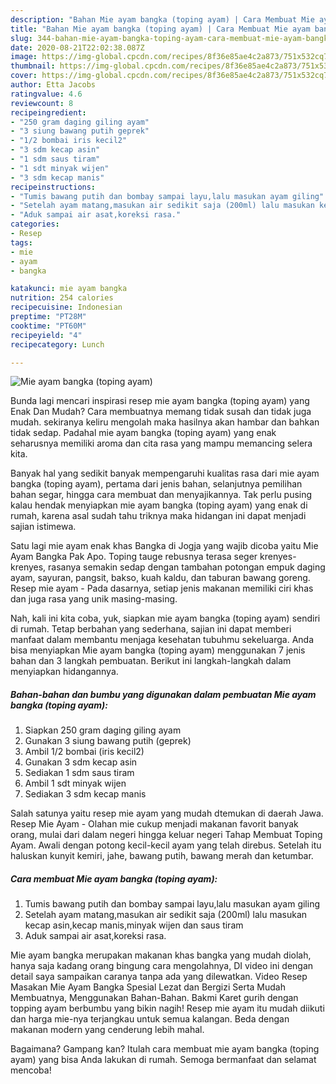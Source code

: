 ```yaml
---
description: "Bahan Mie ayam bangka (toping ayam) | Cara Membuat Mie ayam bangka (toping ayam) Yang Bikin Ngiler"
title: "Bahan Mie ayam bangka (toping ayam) | Cara Membuat Mie ayam bangka (toping ayam) Yang Bikin Ngiler"
slug: 344-bahan-mie-ayam-bangka-toping-ayam-cara-membuat-mie-ayam-bangka-toping-ayam-yang-bikin-ngiler
date: 2020-08-21T22:02:38.087Z
image: https://img-global.cpcdn.com/recipes/8f36e85ae4c2a873/751x532cq70/mie-ayam-bangka-toping-ayam-foto-resep-utama.jpg
thumbnail: https://img-global.cpcdn.com/recipes/8f36e85ae4c2a873/751x532cq70/mie-ayam-bangka-toping-ayam-foto-resep-utama.jpg
cover: https://img-global.cpcdn.com/recipes/8f36e85ae4c2a873/751x532cq70/mie-ayam-bangka-toping-ayam-foto-resep-utama.jpg
author: Etta Jacobs
ratingvalue: 4.6
reviewcount: 8
recipeingredient:
- "250 gram daging giling ayam"
- "3 siung bawang putih geprek"
- "1/2 bombai iris kecil2"
- "3 sdm kecap asin"
- "1 sdm saus tiram"
- "1 sdt minyak wijen"
- "3 sdm kecap manis"
recipeinstructions:
- "Tumis bawang putih dan bombay sampai layu,lalu masukan ayam giling"
- "Setelah ayam matang,masukan air sedikit saja (200ml) lalu masukan kecap asin,kecap manis,minyak wijen dan saus tiram"
- "Aduk sampai air asat,koreksi rasa."
categories:
- Resep
tags:
- mie
- ayam
- bangka

katakunci: mie ayam bangka 
nutrition: 254 calories
recipecuisine: Indonesian
preptime: "PT28M"
cooktime: "PT60M"
recipeyield: "4"
recipecategory: Lunch

---
```



![Mie ayam bangka (toping ayam)](https://img-global.cpcdn.com/recipes/8f36e85ae4c2a873/751x532cq70/mie-ayam-bangka-toping-ayam-foto-resep-utama.jpg)

Bunda lagi mencari inspirasi resep mie ayam bangka (toping ayam) yang Enak Dan Mudah? Cara membuatnya memang tidak susah dan tidak juga mudah. sekiranya keliru mengolah maka hasilnya akan hambar dan bahkan tidak sedap. Padahal mie ayam bangka (toping ayam) yang enak seharusnya memiliki aroma dan cita rasa yang mampu memancing selera kita.

Banyak hal yang sedikit banyak mempengaruhi kualitas rasa dari mie ayam bangka (toping ayam), pertama dari jenis bahan, selanjutnya pemilihan bahan segar, hingga cara membuat dan menyajikannya. Tak perlu pusing kalau hendak menyiapkan mie ayam bangka (toping ayam) yang enak di rumah, karena asal sudah tahu triknya maka hidangan ini dapat menjadi sajian istimewa.

Satu lagi mie ayam enak khas Bangka di Jogja yang wajib dicoba yaitu Mie Ayam Bangka Pak Apo. Toping tauge rebusnya terasa seger krenyes-krenyes, rasanya semakin sedap dengan tambahan potongan empuk daging ayam, sayuran, pangsit, bakso, kuah kaldu, dan taburan bawang goreng. Resep mie ayam - Pada dasarnya, setiap jenis makanan memiliki ciri khas dan juga rasa yang unik masing-masing.


Nah, kali ini kita coba, yuk, siapkan mie ayam bangka (toping ayam) sendiri di rumah. Tetap berbahan yang sederhana, sajian ini dapat memberi manfaat dalam membantu menjaga kesehatan tubuhmu sekeluarga. Anda bisa menyiapkan Mie ayam bangka (toping ayam) menggunakan 7 jenis bahan dan 3 langkah pembuatan. Berikut ini langkah-langkah dalam menyiapkan hidangannya.

<!--inarticleads1-->

##### Bahan-bahan dan bumbu yang digunakan dalam pembuatan Mie ayam bangka (toping ayam):

1. Siapkan 250 gram daging giling ayam
1. Gunakan 3 siung bawang putih (geprek)
1. Ambil 1/2 bombai (iris kecil2)
1. Gunakan 3 sdm kecap asin
1. Sediakan 1 sdm saus tiram
1. Ambil 1 sdt minyak wijen
1. Sediakan 3 sdm kecap manis


Salah satunya yaitu resep mie ayam yang mudah dtemukan di daerah Jawa. Resep Mie Ayam - Olahan mie cukup menjadi makanan favorit banyak orang, mulai dari dalam negeri hingga keluar negeri Tahap Membuat Toping Ayam. Awali dengan potong kecil-kecil ayam yang telah direbus. Setelah itu haluskan kunyit kemiri, jahe, bawang putih, bawang merah dan ketumbar. 

<!--inarticleads2-->

##### Cara membuat Mie ayam bangka (toping ayam):

1. Tumis bawang putih dan bombay sampai layu,lalu masukan ayam giling
1. Setelah ayam matang,masukan air sedikit saja (200ml) lalu masukan kecap asin,kecap manis,minyak wijen dan saus tiram
1. Aduk sampai air asat,koreksi rasa.


Mie ayam bangka merupakan makanan khas bangka yang mudah diolah, hanya saja kadang orang bingung cara mengolahnya, DI video ini dengan detail saya sampaikan caranya tanpa ada yang dilewatkan. Video Resep Masakan Mie Ayam Bangka Spesial Lezat dan Bergizi Serta Mudah Membuatnya, Menggunakan Bahan-Bahan. Bakmi Karet gurih dengan topping ayam berbumbu yang bikin nagih! Resep mie ayam itu mudah diikuti dan harga mie-nya terjangkau untuk semua kalangan. Beda dengan makanan modern yang cenderung lebih mahal. 

Bagaimana? Gampang kan? Itulah cara membuat mie ayam bangka (toping ayam) yang bisa Anda lakukan di rumah. Semoga bermanfaat dan selamat mencoba!
